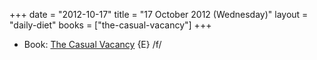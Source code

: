 +++
date = "2012-10-17"
title = "17 October 2012 (Wednesday)"
layout = "daily-diet"
books = ["the-casual-vacancy"]
+++

<ul>
<li class="entry Book">Book: <a href="/books/the-casual-vacancy">The Casual Vacancy</a> {E} /f/</li>
</ul>